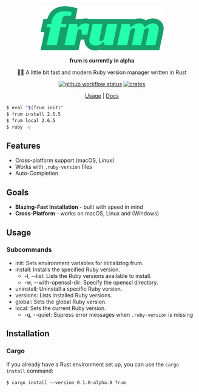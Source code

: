 <div align="center">

![frum](./resources/logo.png)

**frum is currently in alpha**

🏃‍♂️ A little bit fast and modern Ruby version manager written in Rust

[![github workflow status](https://img.shields.io/github/workflow/status/TaKO8Ki/frum/CI/main)](https://github.com/TaKO8Ki/frum/actions) [![crates](https://img.shields.io/crates/v/frum.svg?logo=rust)](https://crates.io/crates/frum)

[Usage](#Usage) | [Docs](#)

</div>

```sh
$ eval "$(frum init)"
$ frum install 2.6.5
$ frum local 2.6.5
$ ruby -v
```

## Features

- Cross-platform support (macOS, Linux)
- Works with `.ruby-version` files
- Auto-Completion

## Goals

- **Blazing-Fast Installation** - built with speed in mind
- **Cross-Platform** - works on macOS, Linux and (Windows)


## Usage

### Subcommands

- init: Sets environment variables for initializing frum.
- install: Installs the specified Ruby version.
    - -l, --list: Lists the Ruby versions available to install.
    - -w, --with-openssl-dir: Specify the openssl directory.
- uninstall: Uninstall a specific Ruby version.
- versions: Lists installed Ruby versions.
- global: Sets the global Ruby version.
- local: Sets the current Ruby version.
    - -q, --quiet: Supress error messages when `.ruby-version` is missing

## Installation

### Cargo

If you already have a Rust environment set up, you can use the `cargo install` command:

```
$ cargo install --version 0.1.0-alpha.0 frum
```
